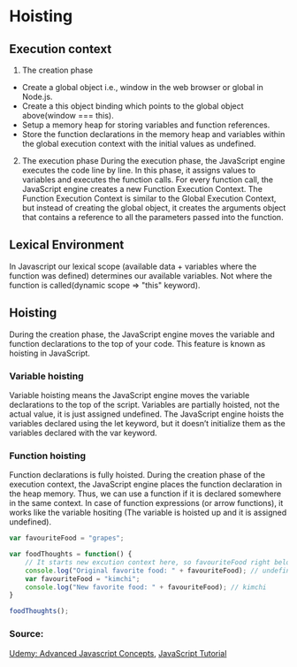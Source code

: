 Hoisting
===============

## Execution context
1. The creation phase
* Create a global object i.e., window in the web browser or global in Node.js.
* Create a this object binding which points to the global object above(window === this).
* Setup a memory heap for storing variables and function references.
* Store the function declarations in the memory heap and variables within the global execution context with the initial values as undefined. 

2. The execution phase
During the execution phase, the JavaScript engine executes the code line by line. In this phase, it assigns values to variables and executes the function calls. For every function call, the JavaScript engine creates a new Function Execution Context. The Function Execution Context is similar to the Global Execution Context, but instead of creating the global object, it creates the arguments object that contains a reference to all the parameters passed into the function.

## Lexical Environment
In Javascript our lexical scope (available data + variables where the function was defined) determines our available variables. Not where the function is called(dynamic scope => "this" keyword).

## **Hoisting**
During the creation phase, the JavaScript engine moves the variable and function declarations to the top of your code. This feature is known as hoisting in JavaScript.

### Variable hoisting
Variable hoisting means the JavaScript engine moves the variable declarations to the top of the script. Variables are partially hoisted, not the actual value, it is just assigned undefined. The JavaScript engine hoists the variables declared using the let keyword, but it doesn’t initialize them as the variables declared with the var keyword.

### Function hoisting
Function declarations is fully hoisted. During the creation phase of the execution context, the JavaScript engine places the function declaration in the heap memory. Thus, we can use a function if it is declared somewhere in the same context. In case of function expressions (or arrow functions), it works like the variable hositing (The variable is hoisted up and it is assigned undefined).

```js
var favouriteFood = "grapes";

var foodThoughts = function() {
    // It starts new excution context here, so favouriteFood right below prints undefined 
    console.log("Original favorite food: " + favouriteFood); // undefined
    var favouriteFood = "kimchi";
    console.log("New favorite food: " + favouriteFood); // kimchi
}

foodThoughts();

```

### Source: 
[Udemy: Advanced Javascript Concepts](https://udemy.com/course/advanced-javascript-concepts/),
[JavaScript Tutorial](https://www.javascripttutorial.net/javascript-execution-context/)
